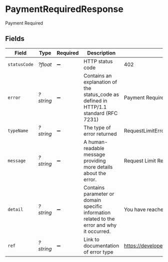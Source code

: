 # PaymentRequiredResponse

Payment Required


## Fields

| Field                                                                                       | Type                                                                                        | Required                                                                                    | Description                                                                                 | Example                                                                                     |
| ------------------------------------------------------------------------------------------- | ------------------------------------------------------------------------------------------- | ------------------------------------------------------------------------------------------- | ------------------------------------------------------------------------------------------- | ------------------------------------------------------------------------------------------- |
| `statusCode`                                                                                | *?float*                                                                                    | :heavy_minus_sign:                                                                          | HTTP status code                                                                            | 402                                                                                         |
| `error`                                                                                     | *?string*                                                                                   | :heavy_minus_sign:                                                                          | Contains an explanation of the status_code as defined in HTTP/1.1 standard (RFC 7231)       | Payment Required                                                                            |
| `typeName`                                                                                  | *?string*                                                                                   | :heavy_minus_sign:                                                                          | The type of error returned                                                                  | RequestLimitError                                                                           |
| `message`                                                                                   | *?string*                                                                                   | :heavy_minus_sign:                                                                          | A human-readable message providing more details about the error.                            | Request Limit Reached                                                                       |
| `detail`                                                                                    | *?string*                                                                                   | :heavy_minus_sign:                                                                          | Contains parameter or domain specific information related to the error and why it occurred. | You have reached your limit of 2000                                                         |
| `ref`                                                                                       | *?string*                                                                                   | :heavy_minus_sign:                                                                          | Link to documentation of error type                                                         | https://developers.apideck.com/errors#requestlimiterror                                     |